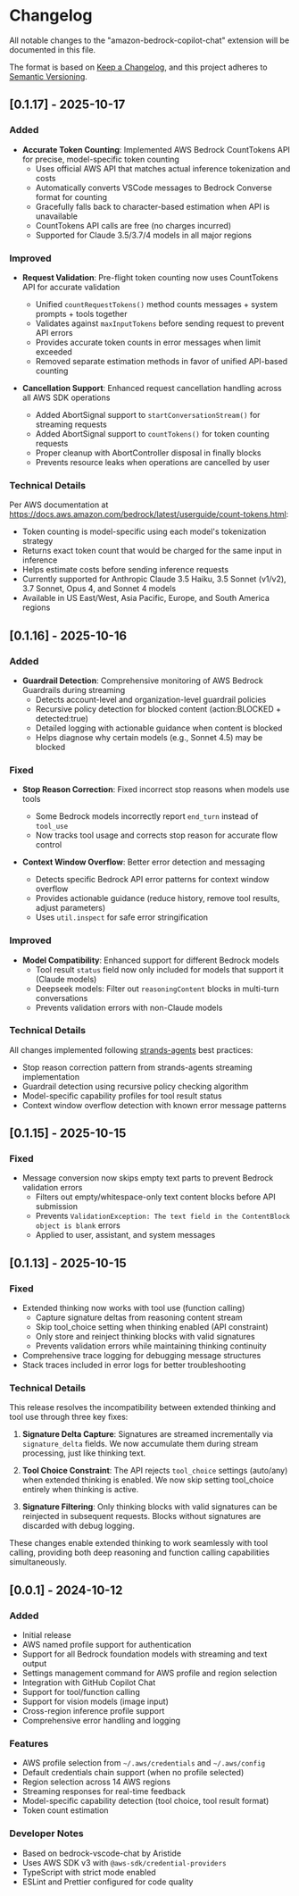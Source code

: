 # Changelog

All notable changes to the "amazon-bedrock-copilot-chat" extension will be documented in this file.

The format is based on [Keep a Changelog](https://keepachangelog.com/en/1.0.0/),
and this project adheres to [Semantic Versioning](https://semver.org/spec/v2.0.0.html).

## [0.1.17] - 2025-10-17

### Added

- **Accurate Token Counting**: Implemented AWS Bedrock CountTokens API for precise, model-specific token counting
  - Uses official AWS API that matches actual inference tokenization and costs
  - Automatically converts VSCode messages to Bedrock Converse format for counting
  - Gracefully falls back to character-based estimation when API is unavailable
  - CountTokens API calls are free (no charges incurred)
  - Supported for Claude 3.5/3.7/4 models in all major regions

### Improved

- **Request Validation**: Pre-flight token counting now uses CountTokens API for accurate validation
  - Unified `countRequestTokens()` method counts messages + system prompts + tools together
  - Validates against `maxInputTokens` before sending request to prevent API errors
  - Provides accurate token counts in error messages when limit exceeded
  - Removed separate estimation methods in favor of unified API-based counting

- **Cancellation Support**: Enhanced request cancellation handling across all AWS SDK operations
  - Added AbortSignal support to `startConversationStream()` for streaming requests
  - Added AbortSignal support to `countTokens()` for token counting requests
  - Proper cleanup with AbortController disposal in finally blocks
  - Prevents resource leaks when operations are cancelled by user

### Technical Details

Per AWS documentation at https://docs.aws.amazon.com/bedrock/latest/userguide/count-tokens.html:

- Token counting is model-specific using each model's tokenization strategy
- Returns exact token count that would be charged for the same input in inference
- Helps estimate costs before sending inference requests
- Currently supported for Anthropic Claude 3.5 Haiku, 3.5 Sonnet (v1/v2), 3.7 Sonnet, Opus 4, and Sonnet 4 models
- Available in US East/West, Asia Pacific, Europe, and South America regions

## [0.1.16] - 2025-10-16

### Added

- **Guardrail Detection**: Comprehensive monitoring of AWS Bedrock Guardrails during streaming
  - Detects account-level and organization-level guardrail policies
  - Recursive policy detection for blocked content (action:BLOCKED + detected:true)
  - Detailed logging with actionable guidance when content is blocked
  - Helps diagnose why certain models (e.g., Sonnet 4.5) may be blocked

### Fixed

- **Stop Reason Correction**: Fixed incorrect stop reasons when models use tools
  - Some Bedrock models incorrectly report `end_turn` instead of `tool_use`
  - Now tracks tool usage and corrects stop reason for accurate flow control

- **Context Window Overflow**: Better error detection and messaging
  - Detects specific Bedrock API error patterns for context window overflow
  - Provides actionable guidance (reduce history, remove tool results, adjust parameters)
  - Uses `util.inspect` for safe error stringification

### Improved

- **Model Compatibility**: Enhanced support for different Bedrock models
  - Tool result `status` field now only included for models that support it (Claude models)
  - Deepseek models: Filter out `reasoningContent` blocks in multi-turn conversations
  - Prevents validation errors with non-Claude models

### Technical Details

All changes implemented following [strands-agents](https://github.com/strands-agents/sdk-python) best practices:

- Stop reason correction pattern from strands-agents streaming implementation
- Guardrail detection using recursive policy checking algorithm
- Model-specific capability profiles for tool result status
- Context window overflow detection with known error message patterns

## [0.1.15] - 2025-10-15

### Fixed

- Message conversion now skips empty text parts to prevent Bedrock validation errors
  - Filters out empty/whitespace-only text content blocks before API submission
  - Prevents `ValidationException: The text field in the ContentBlock object is blank` errors
  - Applied to user, assistant, and system messages

## [0.1.13] - 2025-10-15

### Fixed

- Extended thinking now works with tool use (function calling)
  - Capture signature deltas from reasoning content stream
  - Skip tool_choice setting when thinking enabled (API constraint)
  - Only store and reinject thinking blocks with valid signatures
  - Prevents validation errors while maintaining thinking continuity
- Comprehensive trace logging for debugging message structures
- Stack traces included in error logs for better troubleshooting

### Technical Details

This release resolves the incompatibility between extended thinking and tool use through three key fixes:

1. **Signature Delta Capture**: Signatures are streamed incrementally via `signature_delta` fields. We now accumulate them during stream processing, just like thinking text.

2. **Tool Choice Constraint**: The API rejects `tool_choice` settings (auto/any) when extended thinking is enabled. We now skip setting tool_choice entirely when thinking is active.

3. **Signature Filtering**: Only thinking blocks with valid signatures can be reinjected in subsequent requests. Blocks without signatures are discarded with debug logging.

These changes enable extended thinking to work seamlessly with tool calling, providing both deep reasoning and function calling capabilities simultaneously.

## [0.0.1] - 2024-10-12

### Added

- Initial release
- AWS named profile support for authentication
- Support for all Bedrock foundation models with streaming and text output
- Settings management command for AWS profile and region selection
- Integration with GitHub Copilot Chat
- Support for tool/function calling
- Support for vision models (image input)
- Cross-region inference profile support
- Comprehensive error handling and logging

### Features

- AWS profile selection from `~/.aws/credentials` and `~/.aws/config`
- Default credentials chain support (when no profile selected)
- Region selection across 14 AWS regions
- Streaming responses for real-time feedback
- Model-specific capability detection (tool choice, tool result format)
- Token count estimation

### Developer Notes

- Based on bedrock-vscode-chat by Aristide
- Uses AWS SDK v3 with `@aws-sdk/credential-providers`
- TypeScript with strict mode enabled
- ESLint and Prettier configured for code quality
